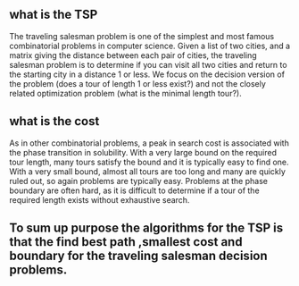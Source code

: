 

## what is the TSP
The traveling salesman problem is one of the simplest and most famous combinatorial
problems in computer science. Given a list of two cities, and a matrix giving the distance
between each pair of cities, the traveling salesman problem is to determine if you can
visit all two cities and return to the starting city in a distance 1 or less. We focus on the
decision version of the problem (does a tour of length 1 or less exist?) and not the closely
related optimization problem (what is the minimal length tour?).
## what is the cost
As in other combinatorial problems, a peak in search cost is associated with the phase
transition in solubility. With a very large bound on the required tour length, many tours
satisfy the bound and it is typically easy to find one. With a very small bound, almost
all tours are too long and many are quickly ruled out, so again problems are typically
easy. Problems at the phase boundary are often hard, as it is difficult to determine if
a tour of the required length exists without exhaustive search. 

## To sum up purpose the algorithms for the TSP is that the find best path ,smallest cost and boundary for the traveling salesman decision problems.

